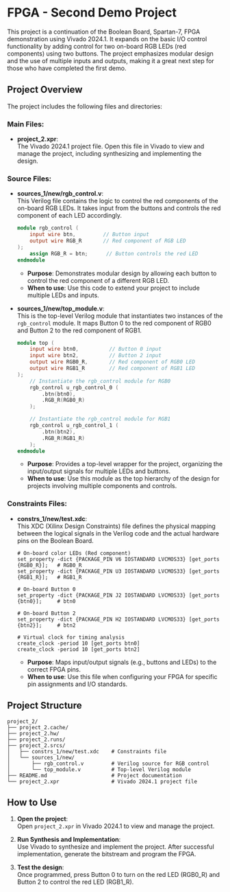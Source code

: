 
# FPGA - Second Demo Project

This project is a continuation of the Boolean Board, Spartan-7, FPGA demonstration using Vivado 2024.1. It expands on the basic I/O control functionality by adding control for two on-board RGB LEDs (red components) using two buttons. The project emphasizes modular design and the use of multiple inputs and outputs, making it a great next step for those who have completed the first demo.

## Project Overview

The project includes the following files and directories:

### Main Files:

- **project_2.xpr**:  
  The Vivado 2024.1 project file. Open this file in Vivado to view and manage the project, including synthesizing and implementing the design.

### Source Files:

- **sources_1/new/rgb_control.v**:  
  This Verilog file contains the logic to control the red components of the on-board RGB LEDs. It takes input from the buttons and controls the red component of each LED accordingly.

  ```verilog
  module rgb_control (
      input wire btn,         // Button input
      output wire RGB_R       // Red component of RGB LED
  );
      assign RGB_R = btn;      // Button controls the red LED
  endmodule
  ```

  - **Purpose**: Demonstrates modular design by allowing each button to control the red component of a different RGB LED.
  - **When to use**: Use this code to extend your project to include multiple LEDs and inputs.

- **sources_1/new/top_module.v**:  
  This is the top-level Verilog module that instantiates two instances of the `rgb_control` module. It maps Button 0 to the red component of RGB0 and Button 2 to the red component of RGB1.

  ```verilog
  module top (
      input wire btn0,          // Button 0 input
      input wire btn2,          // Button 2 input
      output wire RGB0_R,       // Red component of RGB0 LED
      output wire RGB1_R        // Red component of RGB1 LED
  );
      // Instantiate the rgb_control module for RGB0
      rgb_control u_rgb_control_0 (
          .btn(btn0),
          .RGB_R(RGB0_R)
      );

      // Instantiate the rgb_control module for RGB1
      rgb_control u_rgb_control_1 (
          .btn(btn2),
          .RGB_R(RGB1_R)
      );
  endmodule
  ```

  - **Purpose**: Provides a top-level wrapper for the project, organizing the input/output signals for multiple LEDs and buttons.
  - **When to use**: Use this module as the top hierarchy of the design for projects involving multiple components and controls.

### Constraints Files:

- **constrs_1/new/test.xdc**:  
  This XDC (Xilinx Design Constraints) file defines the physical mapping between the logical signals in the Verilog code and the actual hardware pins on the Boolean Board.

  ```xdc
  # On-board color LEDs (Red component)
  set_property -dict {PACKAGE_PIN V6 IOSTANDARD LVCMOS33} [get_ports {RGB0_R}];   # RGB0_R
  set_property -dict {PACKAGE_PIN U3 IOSTANDARD LVCMOS33} [get_ports {RGB1_R}];   # RGB1_R

  # On-board Button 0
  set_property -dict {PACKAGE_PIN J2 IOSTANDARD LVCMOS33} [get_ports {btn0}];     # btn0

  # On-board Button 2
  set_property -dict {PACKAGE_PIN H2 IOSTANDARD LVCMOS33} [get_ports {btn2}];     # btn2

  # Virtual clock for timing analysis
  create_clock -period 10 [get_ports btn0]
  create_clock -period 10 [get_ports btn2]
  ```

  - **Purpose**: Maps input/output signals (e.g., buttons and LEDs) to the correct FPGA pins.
  - **When to use**: Use this file when configuring your FPGA for specific pin assignments and I/O standards.

## Project Structure

```
project_2/
├── project_2.cache/
├── project_2.hw/
├── project_2.runs/
├── project_2.srcs/
│   ├── constrs_1/new/test.xdc    # Constraints file
│   └── sources_1/new/
│       ├── rgb_control.v         # Verilog source for RGB control
│       └── top_module.v          # Top-level Verilog module
├── README.md                     # Project documentation
└── project_2.xpr                 # Vivado 2024.1 project file
```

## How to Use

1. **Open the project**:  
   Open `project_2.xpr` in Vivado 2024.1 to view and manage the project.

2. **Run Synthesis and Implementation**:  
   Use Vivado to synthesize and implement the project. After successful implementation, generate the bitstream and program the FPGA.

3. **Test the design**:  
   Once programmed, press Button 0 to turn on the red LED (RGB0_R) and Button 2 to control the red LED (RGB1_R).
